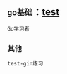## `go基础`：[test](https://github.com/zhl6522/test-gin/tree/master/test) 
```bash
Go学习者
```
### 其他
```bash
test-gin练习
```
